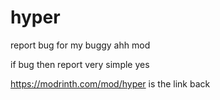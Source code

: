 # hyper
report bug for my buggy ahh mod

if bug then report very simple yes

https://modrinth.com/mod/hyper is the link back
